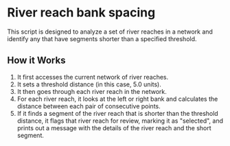 # River reach bank spacing

This script is designed to analyze a set of river reaches in a network and identify any that have segments shorter than a specified threshold.

## How it Works

1. It first accesses the current network of river reaches.
2. It sets a threshold distance (in this case, 5.0 units).
3. It then goes through each river reach in the network.
4. For each river reach, it looks at the left or right bank and calculates the distance between each pair of consecutive points.
5. If it finds a segment of the river reach that is shorter than the threshold distance, it flags that river reach for review, marking it as "selected", and prints out a message with the details of the river reach and the short segment.